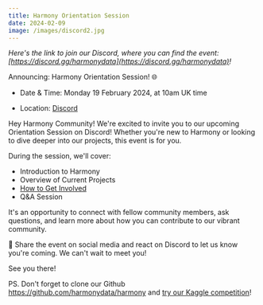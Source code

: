 ```yaml
---
title: Harmony Orientation Session
date: 2024-02-09
image: /images/discord2.jpg
---
```


_Here's the link to join our Discord, where you can find the event: [https://discord.gg/harmonydata](https://discord.gg/harmonydata)!_

Announcing: Harmony Orientation Session! 🌐

* Date & Time: Monday 19 February 2024, at 10am UK time

* Location: ⁠[Discord](https://discord.gg/5aQ9rWWKpc?event=1205524099204517991)

Hey Harmony Community! We're excited to invite you to our upcoming Orientation Session on Discord! Whether you're new to Harmony or looking to dive deeper into our projects, this event is for you.

During the session, we'll cover:

* Introduction to Harmony
* Overview of Current Projects
* [How to Get Involved](/contributing-to-harmony/)
* Q&A Session

It's an opportunity to connect with fellow community members, ask questions, and learn more about how you can contribute to our vibrant community.

🚨 Share the event on social media and react on Discord to let us know you're coming. We can't wait to meet you!

See you there!

PS. Don't forget to clone our Github https://github.com/harmonydata/harmony and [try our Kaggle competition](https://harmonydata.ac.uk/harmony-on-kaggle/)!

